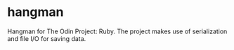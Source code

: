 # hangman
Hangman for The Odin Project: Ruby. The project makes use of serialization and file I/O for saving data.
